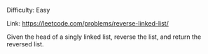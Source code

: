 Difficulty: Easy

Link: https://leetcode.com/problems/reverse-linked-list/

Given the head of a singly linked list, reverse the list, and return the reversed list.
